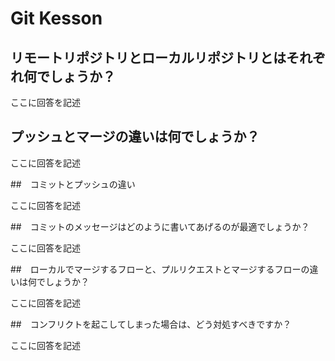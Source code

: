 # Git Kesson

## リモートリポジトリとローカルリポジトリとはそれぞれ何でしょうか？

ここに回答を記述

## プッシュとマージの違いは何でしょうか？

ここに回答を記述

##　コミットとプッシュの違い

ここに回答を記述

##　コミットのメッセージはどのように書いてあげるのが最適でしょうか？

ここに回答を記述

##　ローカルでマージするフローと、プルリクエストとマージするフローの違いは何でしょうか？

ここに回答を記述

##　コンフリクトを起こしてしまった場合は、どう対処すべきですか？

ここに回答を記述
